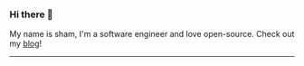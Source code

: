 ### Hi there 👋

My name is sham, I'm a software engineer and love open-source. Check out my [blog](http://devblog.ihtasham.com)!

----------
<!--
[![redrail's github stats](https://github-readme-stats.vercel.app/api?username=redrails&include_all_commits=true&show_icons=true&theme=radical&show_owner=true)](https://github.com/redrails)

[![Top Langs](https://github-readme-stats.vercel.app/api/top-langs/?username=redrails&theme=radical&layout=compact&card_width=447)](https://github.com/anuraghazra/github-readme-stats)
-->
